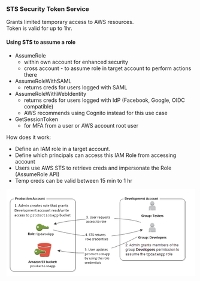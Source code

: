 ### STS Security Token Service
Grants limited temporary access to AWS resources.\
Token is valid for up to 1hr.

#### Using STS to assume a role
 * AssumeRole
   * within own account for enhanced security
   * cross account - to assume role in target account to perform actions there
 * AssumeRoleWithSAML
   * returns creds for users logged with SAML
 * AssumeRoleWithWebIdentity
     * returns creds for users logged with IdP (Facebook, Google, OIDC compatible)
     * AWS recommends using Cognito instead for this use case
 * GetSessionToken
   * for MFA from a user or AWS account root user

How does it work:
* Define an IAM role in a target account.
* Define which principals can access this IAM Role from accessing account
* Users use AWS STS to retrieve creds and impersonate the Role (AssumeRole API)
* Temp creds can be valid between 15 min to 1 hr

![](files/roles-usingroletodelegate.png)
